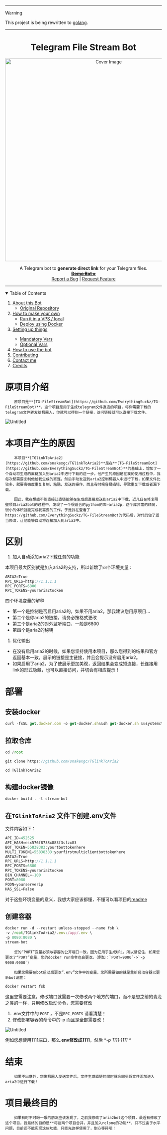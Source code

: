 <hr>

> [!WARNING]
> This project is being rewritten to [golang](https://github.com/EverythingSuckz/TG-FileStreamBot/tree/golang).
<hr>
<h1 align="center">Telegram File Stream Bot</h1>
<p align="center">
  <a href="https://github.com/EverythingSuckz/TG-FileStreamBot">
    <img src="https://socialify.git.ci/EverythingSuckz/TG-FileStreamBot/image?description=1&font=Source%20Code%20Pro&forks=1&issues=1&logo=https://telegra.ph/file/01385a9f4cf0419682b87.png&pattern=Circuit%20Board&pulls=1&stargazers=1&theme=Dark" alt="Cover Image" width="650">
  </a>
  <p align="center">
    A Telegram bot to <b>generate direct link</b> for your Telegram files.
    <br />
    <a href="https://telegram.dog/TG_FileStreamBot"><strong><s>Demo Bot »</s></strong></a>
    <br />
    <a href="https://github.com/EverythingSuckz/TG-FileStreamBot/issues">Report a Bug</a>
    |
    <a href="https://github.com/EverythingSuckz/TG-FileStreamBot/issues">Request Feature</a>
  </p>
</p>

<hr>

<details open="open">
  <summary>Table of Contents</summary>
  <ol>
    <li>
      <a href="#about-this-bot">About this Bot</a>
      <ul>
        <li><a href="#original-repository">Original Repository</a></li>
      </ul>
    </li>
    <li>
      <a href="#how-to-make-your-own">How to make your own</a>
      <ul>
        <li><a href="#host-it-on-vps-or-locally">Run it in a VPS / local</a></li>
        <li><a href="#deploy-using-docker">Deploy using Docker</a></li>
      </ul>
    </li>
    <li><a href="#setting-up-things">Setting up things</a></li>
    <ul>
      <li><a href="#mandatory-vars">Mandatory Vars</a></li>
      <li><a href="#optional-vars">Optional Vars</a></li>
    </ul>
    <li><a href="#how-to-use-the-bot">How to use the bot</a></li>
    <li><a href="#contributing">Contributing</a></li>
    <li><a href="#contact-me">Contact me</a></li>
    <li><a href="#credits">Credits</a></li>
  </ol>
</details>

# 原项目介绍

        原项目是**[TG-FileStreamBot](https://github.com/EverythingSuckz/TG-FileStreamBot)**，这个项目是用于生成telegram文件直连的项目，将你需要下载的telegram文件转发给机器人，你就可以得到一个链接，访问链接就可以直接下载文件。

![Untitled](https://s3-us-west-2.amazonaws.com/secure.notion-static.com/8c2a11bd-8d68-4694-b652-8713db82eddd/Untitled.png)

# 本项目产生的原因

        本项目**[TGlinkToAria2](https://github.com/snakexgc/TGlinkToAria2)**是在**[TG-FileStreamBot](https://github.com/EverythingSuckz/TG-FileStreamBot)**的基础上，增加了一个自动将生成的直链加入到aria2中进行下载的这一步，他产生的原因是在我的使用过程中，我每次都需要复制他给我生成的直连，然后手动发送到aria2控制机器人中进行下载，如果文件比较多，就要高强度重复复制，粘贴，发送的操作，而且有时候容易搞错，导致重复下载或者漏下载。

        因此，我在想能不能直接让直链能够在生成后直接发送到aria2中下载，近几日在修复隔壁项目aria2bot的过程中，发现了一个很适合的python的库—aria2p，这个库非常的精简，很小的体积就能完成我需要的工作，于是我在查看了https://github.com/EverythingSuckz/TG-FileStreamBot的代码后，对代码做了适当修改，让他能够自动将连接加入到aria2中。

# 区别

1. 加入自动添加aria2下载任务的功能

本项目最大区别就是加入aria2的支持，所以新增了四个环境变量：

```jsx
ARIA2=True
RPC_URLS=http://1.1.1.1
RPC_PORTS=6800
RPC_TOKENS=youraria2tocken
```

四个环境变量的解释

- 第一个是控制是否启用aria2的，如果不用aria2，那我建议您用原项目…
- 第二个是你aria2的链接，请务必按格式更改
- 第三个是aria2的对外监听端口，一般是6800
- 第四个是aria2的秘钥
1. 优化输出
- 在没有启用aria2的时候，如果您坚持使用本项目，那么您得到的结果和官方返回基本一致，展示的链接是主链接，并且会提示没有启用aria2。
- 如果启用了aria2，为了使展示更加美观，返回结果会变成短连接，长连接用link的形式隐藏，也可以直接访问，并切会有相应提示！

# 部署

## 安装docker

```jsx
curl -fsSL get.docker.com -o get-docker.sh&&sh get-docker.sh &&systemctl enable docker&&systemctl start docker
```

## 拉取仓库

```jsx
cd /root

git clone https://github.com/snakexgc/TGlinkToAria2

cd TGlinkToAria2
```

## 构建docker镜像

```jsx
docker build . -t stream-bot
```

## 在`TGlinkToAria2` 文件下创建.env文件

文件内容如下：

```jsx
API_ID=452525
API_HASH=esx576f8738x883f3sfzx83
BOT_TOKEN=55838383:yourtbottokenhere
MULTI_TOKEN1=55838383:yourfirstmulticlientbottokenhere
ARIA2=True
RPC_URLS=http://1.1.1.1
RPC_PORTS=6800
RPC_TOKENS=youraria2tocken
BIN_CHANNEL=-100
PORT=8080
FQDN=yourserverip
HAS_SSL=False
```

对于这些环境变量的意义，我想大家应该都懂，不懂可以看项目的[readme](https://github.com/snakexgc/TGlinkToAria2/blob/main/README.md)

## 创建容器

```jsx
docker run -d --restart unless-stopped --name fsb \
-v /root/TGlinkToAria2/.env:/app/.env \
-p 8080:8080 \
stream-bot
```

        您的“PORT”变量必须与容器的公开端口一致，因为它用于生成URL。所以请记住，如果您更改了“PORT”变量，您的docker run命令也会更改。（例如：`PORT=9000`->`-p 9000:9000`）

        如果您需要在bot启动后更改“.env”文件中的变量，您所需要做的就是重新启动容器以更新bot设置：

```jsx
docker restart fsb
```

这里您需要注意，修改端口就需要一次修改两个地方的端口，而不是想之前的青龙之类的一样，只用修改启动命令，您需要修改

1. .env文件中的 `PORT` ，不是`RPC_PORTS` 请看清楚！
2. 修改部署容器的命令中的-p 而且是全部需要改！

![Untitled](https://s3-us-west-2.amazonaws.com/secure.notion-static.com/8ffdeb49-ceef-4c1e-b725-ee6e5f8d2d94/Untitled.png)

例如您想使用1111端口，那么.**env修改成1111**，然后 **-p 1111:1111 \**

# 结束

        如果不出意外，您像机器人发送文件后，文件生成直链的同时就会同步将文件添加进入aria2中进行下载！

# 项目最终目的

        如果有时不时瞅一眼的朋友应该发现了，之前我修改了aria2bot这个项目，最近有修改了这个项目，我最终的目的是**将这两个项目合并，并且加入rclone的功能**，只不过由于水平问题，目前还不能实现这些功能，只能先这样使用了，耐心等待吧！

